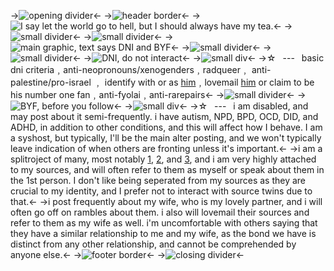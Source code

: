 ->![opening divider](https://64.media.tumblr.com/6dc7aee5e741a662292c0a0f521fcd9e/b37fe1d17aad1e37-45/s2048x3072/699bba85a99c7ced046b8d753da9e00d69bc3536.jpg)<-
->![header border](https://64.media.tumblr.com/eea735bc131fac1ac4d5a83c6198bbcb/00959cf2a8e71467-c6/s2048x3072/f111e5189141b45ea9031e49cef7a849207d82af.pnj)<-
->![I say let the world go to hell, but I should always have my tea.](https://64.media.tumblr.com/3aee424b9076239f7490a5d8726b083a/03ef1721da2dea99-d7/s1280x1920/a2a32eabcf954b871c0ce312178f79b5000d48c3.pnj)<-
->![small divider](https://64.media.tumblr.com/393a9e074f79372236096df023bc70de/df13d711759e4a3b-ad/s2048x3072/5053bdcb1e7c71a61bac4ab842770859e9f6e459.jpg)<-
->![small divider](https://64.media.tumblr.com/393a9e074f79372236096df023bc70de/df13d711759e4a3b-ad/s2048x3072/5053bdcb1e7c71a61bac4ab842770859e9f6e459.jpg)<-
->![main graphic, text says DNI and BYF](https://64.media.tumblr.com/18d4cdeae3dc1fc3292537ec6b0eb020/cde02ebbbf1f503b-e2/s2048x3072/92d4410554d634e07037b0fcd85b60ce9be044c5.pnj)<-
->![small divider](https://64.media.tumblr.com/393a9e074f79372236096df023bc70de/df13d711759e4a3b-ad/s2048x3072/5053bdcb1e7c71a61bac4ab842770859e9f6e459.jpg)<-
->![small divider](https://64.media.tumblr.com/393a9e074f79372236096df023bc70de/df13d711759e4a3b-ad/s2048x3072/5053bdcb1e7c71a61bac4ab842770859e9f6e459.jpg)<-
->![DNI, do not interact](https://64.media.tumblr.com/89bab79e19608f34b089b5ee74b6a4b8/18d0f9c0884fbd42-42/s250x400/c533b0445668f5d8e24086e4317f160eb3a0c736.pnj)<-
->![small div](https://64.media.tumblr.com/ed96130bddee8db6e743c39eca1344e7/9113e03ae63966f9-04/s400x600/2d04283d7bc27073deb561ba98a1330f403dc8cd.pnj)<-
->☆  ---  basic dni criteria﹐anti-neopronouns/xenogenders﹐radqueer﹐
anti-palestine/pro-israel ﹐ identify with or as [him](https://villains.fandom.com/wiki/Fyodor_Dostoyevsky)﹐lovemail [him](https://bungostraydogs.fandom.com/wiki/Nikolai_Gogol) or claim
 to be his number one fan﹐anti-fyolai﹐anti-rarepairs<-
->![small divider](https://64.media.tumblr.com/393a9e074f79372236096df023bc70de/df13d711759e4a3b-ad/s2048x3072/5053bdcb1e7c71a61bac4ab842770859e9f6e459.jpg)<-
->![BYF, before you follow](https://64.media.tumblr.com/1e9050d449d762868327b230097f4378/18d0f9c0884fbd42-63/s250x400/b6fa6cc1b5884c6d267a3658fb6d7b3adfcf6cbc.pnj)<-
->![small div](https://64.media.tumblr.com/ed96130bddee8db6e743c39eca1344e7/9113e03ae63966f9-04/s400x600/2d04283d7bc27073deb561ba98a1330f403dc8cd.pnj)<-
->☆  ---  i am disabled, and may post about it semi-frequently. i have
autism, NPD, BPD, OCD, DID, and ADHD, in addition to other conditions, 
and this will affect how I behave. I am a syshost, but typically, I'll be
the main alter posting, and we won't typically leave indication of
when others are fronting unless it's important.<-
->i am a splitroject of many, most notably [1](https://villains.fandom.com/wiki/Fyodor_Dostoyevsky), [2](https://moriarty-the-patriot.fandom.com/wiki/William_James_Moriarty), and [3](https://jujutsu-kaisen.fandom.com/wiki/Choso), and i am very
highly attached to my sources, and will often refer to them as myself
or speak about them in the 1st person. I don't like being seperated
from my sources as they are crucial to my identity, and I prefer not
to interact with source twins due to that.<-
->i post frequently about my wife, who is my lovely partner, and i will
often go off on rambles about them. i also will lovemail their sources
and refer to them as my wife as well. i'm uncomfortable with others
saying that they have a similar relationship to me and my wife, as the
bond we have is distinct from any other relationship, and cannot be
comprehended by anyone else.<-
->![footer border](https://64.media.tumblr.com/dec5d3f7ced7f159ffb51033530453b0/00959cf2a8e71467-93/s2048x3072/32a1a9328c79e7593d944ea152bfb556701c30bf.pnj)<-
->![closing divider](https://64.media.tumblr.com/6dc7aee5e741a662292c0a0f521fcd9e/b37fe1d17aad1e37-45/s2048x3072/699bba85a99c7ced046b8d753da9e00d69bc3536.jpg)<-